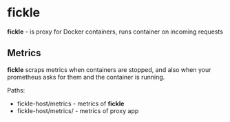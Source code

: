 # fickle

**fickle** - is proxy for Docker containers, runs container on incoming requests

## Metrics

**fickle** scraps metrics when containers are stopped, and also when your prometheus asks for them and the container is running.

Paths:
- fickle-host/metrics - metrics of **fickle**
- fickle-host/metrics/<proxy-host> - metrics of proxy app
